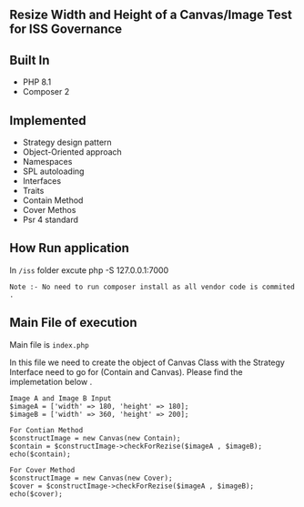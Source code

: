 ## Resize Width and Height of a Canvas/Image Test for ISS Governance

## Built In

- PHP 8.1
- Composer 2

## Implemented 
- Strategy design pattern
- Object-Oriented approach
- Namespaces
- SPL autoloading
- Interfaces
- Traits
- Contain Method 
- Cover Methos
- Psr 4 standard 

## How Run application 
In `/iss` folder excute  php -S 127.0.0.1:7000

`Note :- No need to run composer install as all vendor code is commited .`

## Main File of execution

Main file is `index.php` 

In this file we need to create the object of Canvas Class with the Strategy Interface need to go for (Contain and Canvas).
Please find the  implemetation below .

```
Image A and Image B Input 
$imageA = ['width' => 180, 'height' => 180];
$imageB = ['width' => 360, 'height' => 200];

For Contian Method 
$constructImage = new Canvas(new Contain);
$contain = $constructImage->checkForRezise($imageA , $imageB);
echo($contain);

For Cover Method 
$constructImage = new Canvas(new Cover);
$cover = $constructImage->checkForRezise($imageA , $imageB);
echo($cover);
```
